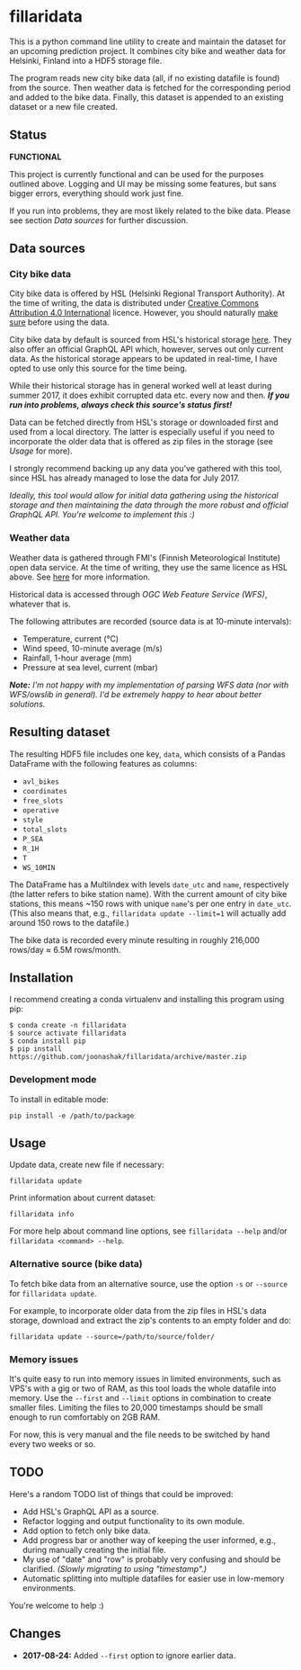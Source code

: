# fillaridata
 
This is a python command line utility to create and maintain the dataset for
an upcoming prediction project. It combines city bike and weather data for 
Helsinki, Finland into a HDF5 storage file.

The program reads new city bike data (all, if no existing datafile is found) 
from the source. Then weather data is fetched for the corresponding period 
and added to the bike data. Finally, this dataset is appended to an existing
dataset or a new file created.

## Status

**FUNCTIONAL**

This project is currently functional and can be used for the purposes 
outlined above. Logging and UI may be missing some features, but sans bigger
errors, everything should work just fine.

If you run into problems, they are most likely related to the bike data. 
Please see section _Data sources_ for further discussion. 

## Data sources

### City bike data

City bike data is offered by HSL (Helsinki Regional Transport Authority). At
the time of writing, the data is distributed under [Creative Commons 
Attribution 4.0 International](https://creativecommons.org/licenses/by/4.0/deed.en)
licence. However, you should naturally [make sure](https://www.hsl.fi/en/opendata)
before using the data.  

City bike data by default is sourced from HSL's historical storage 
[here](http://dev.hsl.fi/tmp/citybikes/). They also offer an official 
GraphQL API which, however, serves out only current data. As the historical 
storage appears to be updated in real-time, I have opted to use only this 
source for the time being.

While their historical storage has in general worked well at least during 
summer 2017, it does exhibit corrupted data etc. every now and then. _**If you 
run into problems, always check this source's status first!**_

Data can be fetched directly from HSL's storage or downloaded first and used
from a local directory. The latter is especially useful if you need to 
incorporate the older data that is offered as zip files in the storage (see 
_Usage_ for more).

I strongly recommend backing up any data you've gathered with this tool, 
since HSL has already managed to lose the data for July 2017.

_Ideally, this tool would allow for initial data gathering using the 
historical storage and then maintaining the data through the more robust and 
official GraphQL API. You're welcome to implement this :)_

### Weather data

Weather data is gathered through FMI's (Finnish Meteorological Institute) 
open data service. At the time of writing, they use the same licence as HSL 
above. See [here](http://en.ilmatieteenlaitos.fi/open-data-licence) for more
information.

Historical data is accessed through _OGC Web Feature Service (WFS)_, whatever
that is.

The following attributes are recorded (source data is at 10-minute intervals):

* Temperature, current (°C)
* Wind speed, 10-minute average (m/s)
* Rainfall, 1-hour average (mm)
* Pressure at sea level, current (mbar)

_**Note:**_ _I'm not happy with my implementation of parsing WFS data (nor 
with WFS/owslib in general). I'd be extremely happy to hear about better 
solutions._

## Resulting dataset

The resulting HDF5 file includes one key, `data`, which consists of a Pandas
DataFrame with the following features as columns:

* `avl_bikes`
* `coordinates`
* `free_slots`
* `operative`
* `style`
* `total_slots` 
* `P_SEA`
* `R_1H`
* `T`
* `WS_10MIN`

The DataFrame has a MultiIndex with levels `date_utc` and `name`, respectively
(the latter refers to bike station name). With the current amount of city 
bike stations, this means ~150 rows with unique `name`'s per one entry in 
`date_utc`. (This also means that, e.g., `fillaridata update --limit=1` will
actually add around 150 rows to the datafile.)
 
The bike data is recorded every minute resulting in roughly 216,000 rows/day
 ≈ 6.5M rows/month. 

## Installation

I recommend creating a conda virtualenv and installing this program using pip:

    $ conda create -n fillaridata
    $ source activate fillaridata
    $ conda install pip
    $ pip install https://github.com/joonashak/fillaridata/archive/master.zip

### Development mode

To install in editable mode:

    pip install -e /path/to/package

## Usage

Update data, create new file if necessary:

    fillaridata update
    
Print information about current dataset:

    fillaridata info

For more help about command line options, see `fillaridata --help` and/or
`fillaridata <command> --help`.

### Alternative source (bike data)

To fetch bike data from an alternative source, use the option `-s` or 
`--source` for `fillaridata update`.

For example, to incorporate older data from the zip files in HSL's data 
storage, download and extract the zip's contents to an empty folder and 
do:

    fillaridata update --source=/path/to/source/folder/

### Memory issues

It's quite easy to run into memory issues in limited environments, such as 
VPS's with a gig or two of RAM, as this tool loads the whole datafile into 
memory. Use the `--first` and `--limit` options in combination to create 
smaller files. Limiting the files to 20,000 timestamps should be small 
enough to run comfortably on 2GB RAM.

For now, this is very manual and the file needs to be switched by hand every
two weeks or so. 

## TODO

Here's a random TODO list of things that could be improved:

* Add HSL's GraphQL API as a source.
* Refactor logging and output functionality to its own module.
* Add option to fetch only bike data.
* Add progress bar or another way of keeping the user informed, e.g., during
 manually creating the initial file.
* My use of "date" and "row" is probably very confusing and should be 
clarified. _(Slowly migrating to using "timestamp".)_
* Automatic splitting into multiple datafiles for easier use in low-memory 
environments.

You're welcome to help :)

## Changes

* **2017-08-24:** Added `--first` option to ignore earlier data.